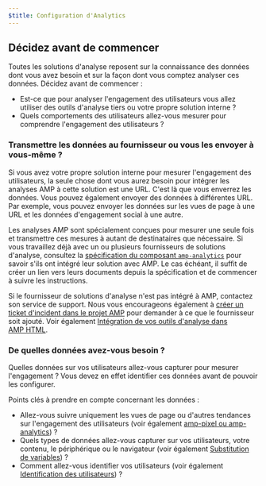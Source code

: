 ```yaml
---
$title: Configuration d'Analytics
---
```


## Décidez avant de commencer

Toutes les solutions d'analyse reposent sur la connaissance des données dont vous avez besoin
et sur la façon dont vous comptez analyser ces données. Décidez avant de commencer :

* Est-ce que pour analyser l'engagement des utilisateurs vous allez utiliser des outils d'analyse tiers
ou votre propre solution interne ?
* Quels comportements des utilisateurs allez-vous mesurer pour comprendre l'engagement des utilisateurs ?

### Transmettre les données au fournisseur ou vous les envoyer à vous-même ?

Si vous avez votre propre solution interne pour mesurer l'engagement des utilisateurs,
la seule chose dont vous aurez besoin pour intégrer les analyses AMP à cette solution est une URL.
C'est là que vous enverrez les données.
Vous pouvez également envoyer des données à différentes URL.
Par exemple, vous pouvez envoyer les données sur les vues de page à une URL
et les données d'engagement social à une autre.

Les analyses AMP sont spécialement conçues pour mesurer une seule fois et transmettre ces mesures à autant de destinataires que nécessaire.
Si vous travaillez déjà avec un ou plusieurs fournisseurs de solutions d'analyse,
consultez la
[spécification du composant `amp-analytics`](../../../../documentation/components/reference/amp-analytics.md)
pour savoir s'ils ont intégré leur solution avec AMP.
Le cas échéant, il suffit de créer un lien vers leurs documents depuis la spécification
et de commencer à suivre les instructions.

Si le fournisseur de solutions d'analyse n'est pas intégré à AMP,
contactez son service de support.
Nous vous encourageons également à [créer un ticket d'incident dans le projet AMP](https://github.com/ampproject/amphtml/issues/new)
pour demander à ce que le fournisseur soit ajouté.
Voir également
[Intégration de vos outils d'analyse dans AMP HTML](https://github.com/ampproject/amphtml/blob/master/extensions/amp-analytics/integrating-analytics.md).

### De quelles données avez-vous besoin ?

Quelles données sur vos utilisateurs allez-vous capturer pour mesurer l'engagement ?
Vous devez en effet identifier ces données avant de pouvoir les configurer.

Points clés à prendre en compte concernant les données :

* Allez-vous suivre uniquement les vues de page ou d'autres tendances sur l'engagement des utilisateurs
(voir également [amp-pixel ou amp-analytics](../../../../documentation/components/reference/amp-pixel.md#utiliser-amp-pixel-ou-amp-analytics-?)) ?
* Quels types de données allez-vous capturer sur vos utilisateurs, votre contenu,
le périphérique ou le navigateur (voir également [Substitution de variables](analytics_basics.md#substitution-de-variables)) ?
* Comment allez-vous identifier vos utilisateurs (voir également [Identification des utilisateurs](analytics_basics.md#identification-des-utilisateurs)) ?
